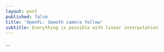 ```yaml
---
layout: post
published: false
title: 'OpenFL: Smooth camera follow'
subtitle: Everything is possible with linear interpolation
---
```

...

